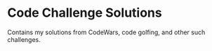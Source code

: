 # Code Challenge Solutions

Contains my solutions from CodeWars, code golfing, and other such challenges.
